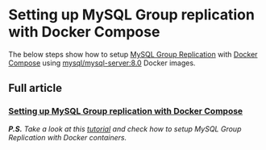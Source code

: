 # Setting up MySQL Group replication with Docker Compose

The below steps show how to setup [MySQL Group Replication](https://dev.mysql.com/doc/en/group-replication.html) with [Docker Compose](https://docs.docker.com/compose/) using [mysql/mysql-server:8.0](https://hub.docker.com/r/mysql/mysql-server) Docker images.

## Full article
### [Setting up MySQL Group replication with Docker Compose](https://medium.com/gitconnected/setting-up-mysql-group-replication-with-docker-compose-7639347545a2)

***P.S.** Take a look at this [tutorial](https://medium.com/@wagnerjfr/setting-up-mysql-group-replication-with-mysql-docker-images-f5eedd44fa2b) and check how to setup MySQL Group Replication with Docker containers.*
